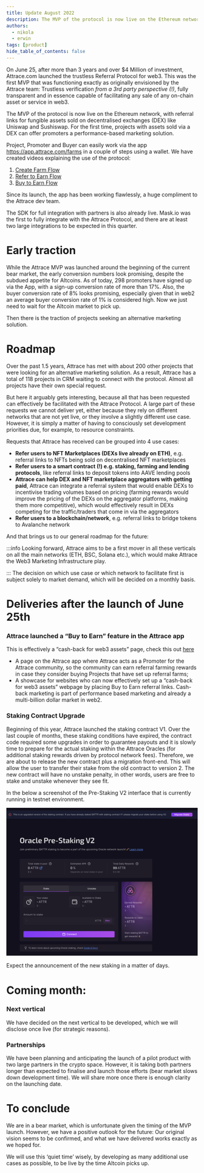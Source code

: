 ```yaml
---
title: Update August 2022  
description: The MVP of the protocol is now live on the Ethereum network, with referral links for fungible assets sold on decentralised exchanges (DEX) like Uniswap and Sushiswap. For the first time, projects with assets sold via a DEX can offer promoters a performance-based marketing solution.
authors:
  - nikola
  - erwin
tags: [product]
hide_table_of_contents: false
---
```

On June 25, after more than 3 years and over $4 Million of investment, Attrace.com launched the trustless Referral Protocol for web3. This was the first MVP that was functioning exactly as originally envisioned by the Attrace team: Trustless verification _from a 3rd party perspective (!)_, fully transparent and in essence capable of facilitating any sale of any on-chain asset or service in web3. 

<!--truncate-->
The MVP of the protocol is now live on the Ethereum network, with referral links for fungible assets sold on decentralised exchanges (DEX) like Uniswap and Sushiswap. For the first time, projects with assets sold via a DEX can offer promoters a performance-based marketing solution.
 
Project, Promoter and Buyer can easily work via the app https://app.attrace.com/farms in a couple of steps using a wallet. We have created videos explaining the use of the protocol: 
 
1. [Create Farm Flow](https://youtu.be/XiXuQS_Kml4)
1. [Refer to Earn Flow](https://youtu.be/rC-h0_Pd3q8)
1. [Buy to Earn Flow](https://youtu.be/0IGnWQddOoI)

Since its launch, the app has been working flawlessly, a huge compliment to the Attrace dev team. 

The SDK for full integration with partners is also already live. Mask.io was the first to fully integrate with the Attrace Protocol, and there are at least two large integrations to be expected in this quarter.

# Early traction
While the Attrace MVP was launched around the beginning of the current bear market,  the early conversion numbers look promising, despite the subdued appetite for Altcoins. As of today, 298 promoters have signed up via the App, with a sign-up conversion rate of more than 17%. Also, the buyer conversion rate of 8% looks promising, especially given that in web2 an average buyer conversion rate of 1% is considered high. Now we just need to wait for the Altcoin market to pick up. 

Then there is the traction of projects seeking an alternative marketing solution.

# Roadmap
Over the past 1.5 years, Attrace has met with about 200 other projects that were looking for an alternative marketing solution. As a result, Attrace has a total of 118 projects in CRM waiting to connect with the protocol. Almost all projects have their own special request.

But here it arguably gets interesting, because all that has been requested can effectively be facilitated with the Attrace Protocol. A large part of these requests we cannot deliver yet, either because they rely on different networks that are not yet live, or they involve a slightly different use case. However, it is simply a matter of having to consciously set development priorities due, for example, to resource constraints.

Requests that Attrace has received can be grouped into 4 use cases:  
* **Refer users to NFT Marketplaces (DEXs live already on ETH)**, e.g. referral links to NFTs being sold on decentralised NFT marketplaces
* **Refer users to a smart contract (!) e.g. staking, farming and lending protocols**, like referral links to deposit tokens into AAVE lending pools  
* **Attrace can help DEX and NFT marketplace aggregators with getting paid**, Attrace can integrate a referral system that would enable DEXs to incentivise trading volumes based on pricing (farming rewards would improve the pricing of the DEXs on the aggregator platforms, making them more competitive), which would effectively result in DEXs competing for the traffic/traders that come in via the aggregators
* **Refer users to a blockchain/network**, e.g. referral links to bridge tokens to Avalanche network

And that brings us to our general roadmap for the future: 

:::info
Looking forward, Attrace aims to be a first mover in all these verticals on all the main networks (ETH, BSC, Solana etc.), which would make Attrace the Web3 Marketing Infrastructure play.

:::
The decision on which use case or which network to facilitate first is subject solely to market demand, which will be decided on a monthly basis. 

# Deliveries after the launch of June 25th

### Attrace launched a “Buy to Earn” feature in the Attrace app 

This is effectively a “cash-back for web3 assets” page, check this out [here](https://app.attrace.com/buy-to-earn) 

* A page on the Attrace app where Attrace acts as a Promoter for the Attrace community, so the community can earn referral farming rewards in case they consider buying Projects that have set up referral farms; 
* A showcase for websites who can now effectively set up a “cash-back for web3 assets” webpage by placing Buy to Earn referral links. Cash-back marketing is part of performance based marketing and already a multi-billion dollar market in web2. 


### Staking Contract Upgrade
Beginning of this year, Attrace launched the staking contract V1. Over the last couple of months, these staking conditions have expired, the contract code required some upgrades in order to guarantee payouts and it is slowly time to prepare for the actual staking within the Attrace Oracles (for additional staking rewards driven by protocol network fees). 
Therefore, we are about to release the new contract plus a migration front-end. This will allow the user to transfer their stake from the old contract to version 2. The new contract will have no unstake penalty, in other words, users are free to stake and unstake whenever they see fit.

In the below a screenshot of the Pre-Staking V2 interface that is currently running in testnet environment.

![](img/prestakingv2.png)
 

Expect the announcement of the new staking in a matter of days. 
 
# Coming month: 

### Next vertical 
We have decided on the next vertical to be developed, which we will disclose once live (for strategic reasons).  

### Partnerships
We have been planning and anticipating the launch of a pilot product with two large partners in the crypto space. However, it is taking both partners longer than expected to finalise and launch those efforts (bear market slows down development time). We will share more once there is enough clarity on the launching date. 


# To conclude 
We are in a bear market, which is unfortunate given the timing of the MVP launch. However, we have a positive outlook for the future: Our original vision seems to be confirmed, and what we have delivered works exactly as we hoped for.

We will use this ‘quiet time’ wisely, by developing as many additional use cases as possible, to be live by the time Altcoin picks up. 







